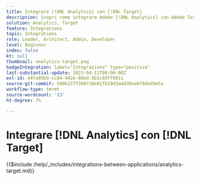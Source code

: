 ```yaml
---
title: Integrare [!DNL Analytics] con [!DNL Target]
description: Scopri come integrare Adobe [!DNL Analytics] con Adobe Target.
solution: Analytics, Target
feature: Integrations
topic: Integrations
role: Leader, Architect, Admin, Developer
level: Beginner
index: false
kt: null
thumbnail: analytics-target.png
badgeIntegration: label="Integrazione" type="positive"
last-substantial-update: 2023-04-11T00:00:00Z
exl-id: e4fa89bb-cc84-442e-86bd-5b1c89ff8011
source-git-commit: 509b227f360718e81fb19d3a4d30aebf9de49e5a
workflow-type: tm+mt
source-wordcount: '13'
ht-degree: 7%

---
```


# Integrare [!DNL Analytics] con [!DNL Target]

{{$include /help/_includes/integrations-between-applications/analytics-target.md}}
